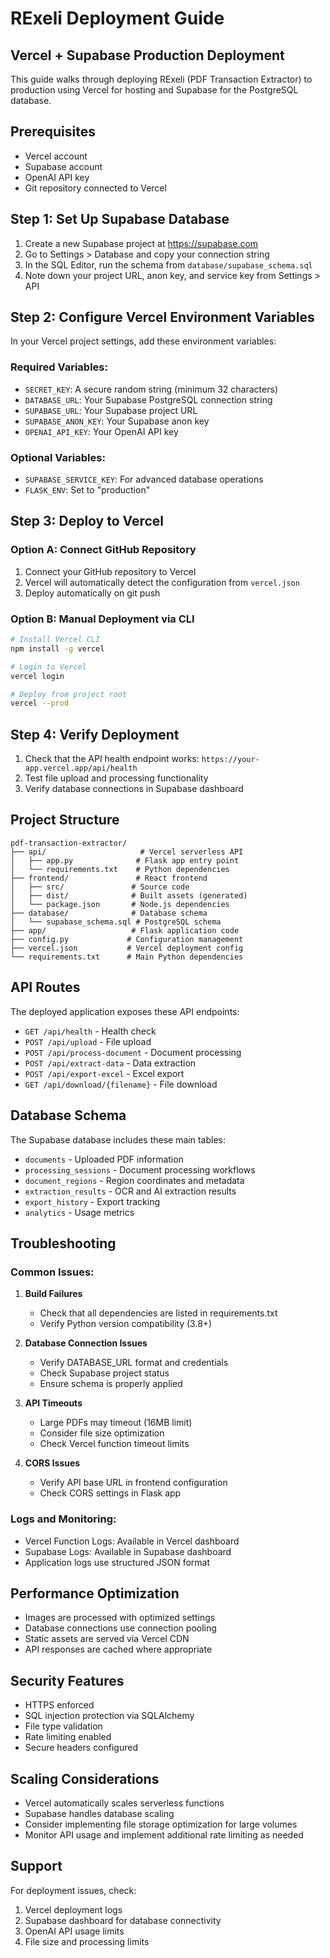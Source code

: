 # RExeli Deployment Guide

## Vercel + Supabase Production Deployment

This guide walks through deploying RExeli (PDF Transaction Extractor) to production using Vercel for hosting and Supabase for the PostgreSQL database.

## Prerequisites

- Vercel account
- Supabase account
- OpenAI API key
- Git repository connected to Vercel

## Step 1: Set Up Supabase Database

1. Create a new Supabase project at https://supabase.com
2. Go to Settings > Database and copy your connection string
3. In the SQL Editor, run the schema from `database/supabase_schema.sql`
4. Note down your project URL, anon key, and service key from Settings > API

## Step 2: Configure Vercel Environment Variables

In your Vercel project settings, add these environment variables:

### Required Variables:
- `SECRET_KEY`: A secure random string (minimum 32 characters)
- `DATABASE_URL`: Your Supabase PostgreSQL connection string
- `SUPABASE_URL`: Your Supabase project URL
- `SUPABASE_ANON_KEY`: Your Supabase anon key
- `OPENAI_API_KEY`: Your OpenAI API key

### Optional Variables:
- `SUPABASE_SERVICE_KEY`: For advanced database operations
- `FLASK_ENV`: Set to "production"

## Step 3: Deploy to Vercel

### Option A: Connect GitHub Repository
1. Connect your GitHub repository to Vercel
2. Vercel will automatically detect the configuration from `vercel.json`
3. Deploy automatically on git push

### Option B: Manual Deployment via CLI
```bash
# Install Vercel CLI
npm install -g vercel

# Login to Vercel
vercel login

# Deploy from project root
vercel --prod
```

## Step 4: Verify Deployment

1. Check that the API health endpoint works: `https://your-app.vercel.app/api/health`
2. Test file upload and processing functionality
3. Verify database connections in Supabase dashboard

## Project Structure

```
pdf-transaction-extractor/
├── api/                     # Vercel serverless API
│   ├── app.py              # Flask app entry point
│   └── requirements.txt    # Python dependencies
├── frontend/               # React frontend
│   ├── src/               # Source code
│   ├── dist/              # Built assets (generated)
│   └── package.json       # Node.js dependencies
├── database/              # Database schema
│   └── supabase_schema.sql # PostgreSQL schema
├── app/                   # Flask application code
├── config.py             # Configuration management
├── vercel.json           # Vercel deployment config
└── requirements.txt      # Main Python dependencies
```

## API Routes

The deployed application exposes these API endpoints:

- `GET /api/health` - Health check
- `POST /api/upload` - File upload
- `POST /api/process-document` - Document processing
- `POST /api/extract-data` - Data extraction
- `POST /api/export-excel` - Excel export
- `GET /api/download/{filename}` - File download

## Database Schema

The Supabase database includes these main tables:

- `documents` - Uploaded PDF information
- `processing_sessions` - Document processing workflows
- `document_regions` - Region coordinates and metadata
- `extraction_results` - OCR and AI extraction results
- `export_history` - Export tracking
- `analytics` - Usage metrics

## Troubleshooting

### Common Issues:

1. **Build Failures**
   - Check that all dependencies are listed in requirements.txt
   - Verify Python version compatibility (3.8+)

2. **Database Connection Issues**
   - Verify DATABASE_URL format and credentials
   - Check Supabase project status
   - Ensure schema is properly applied

3. **API Timeouts**
   - Large PDFs may timeout (16MB limit)
   - Consider file size optimization
   - Check Vercel function timeout limits

4. **CORS Issues**
   - Verify API base URL in frontend configuration
   - Check CORS settings in Flask app

### Logs and Monitoring:

- Vercel Function Logs: Available in Vercel dashboard
- Supabase Logs: Available in Supabase dashboard
- Application logs use structured JSON format

## Performance Optimization

- Images are processed with optimized settings
- Database connections use connection pooling
- Static assets are served via Vercel CDN
- API responses are cached where appropriate

## Security Features

- HTTPS enforced
- SQL injection protection via SQLAlchemy
- File type validation
- Rate limiting enabled
- Secure headers configured

## Scaling Considerations

- Vercel automatically scales serverless functions
- Supabase handles database scaling
- Consider implementing file storage optimization for large volumes
- Monitor API usage and implement additional rate limiting as needed

## Support

For deployment issues, check:
1. Vercel deployment logs
2. Supabase dashboard for database connectivity
3. OpenAI API usage limits
4. File size and processing limits
